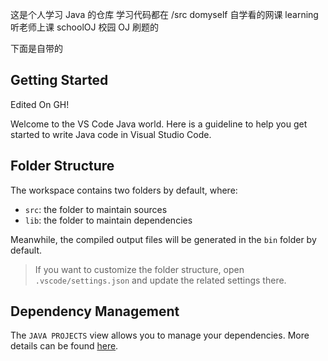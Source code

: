 这是个人学习 Java 的仓库
学习代码都在 /src
domyself 自学看的网课
learning 听老师上课
schoolOJ 校园 OJ 刷题的

下面是自带的
## Getting Started

Edited On GH!

Welcome to the VS Code Java world. Here is a guideline to help you get started to write Java code in Visual Studio Code.

## Folder Structure

The workspace contains two folders by default, where:

- `src`: the folder to maintain sources
- `lib`: the folder to maintain dependencies

Meanwhile, the compiled output files will be generated in the `bin` folder by default.

> If you want to customize the folder structure, open `.vscode/settings.json` and update the related settings there.

## Dependency Management

The `JAVA PROJECTS` view allows you to manage your dependencies. More details can be found [here](https://github.com/microsoft/vscode-java-dependency#manage-dependencies).
